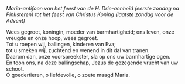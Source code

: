 *Maria-antifoon van het feest van de H. Drie-eenheid (eerste zondag na
Pinksteren) tot het feest van Christus Koning (laatste zondag voor de
Advent)*

Wees gegroet, koningin, moeder van barmhartigheid; ons leven, onze
vreugde en onze hoop, wees gegroet.  
Tot u roepen wij, ballingen, kinderen van Eva;  
tot u smeken wij, zuchtend en wenend in dit dal van tranen.  
Daarom dan, onze voorspreekster, sla op ons uw barmhartige ogen.  
En toon ons, na deze ballingschap, Jezus de gezegende vrucht van uw
schoot.  
O goedertieren, o liefdevolle, o zoete maagd Maria.
